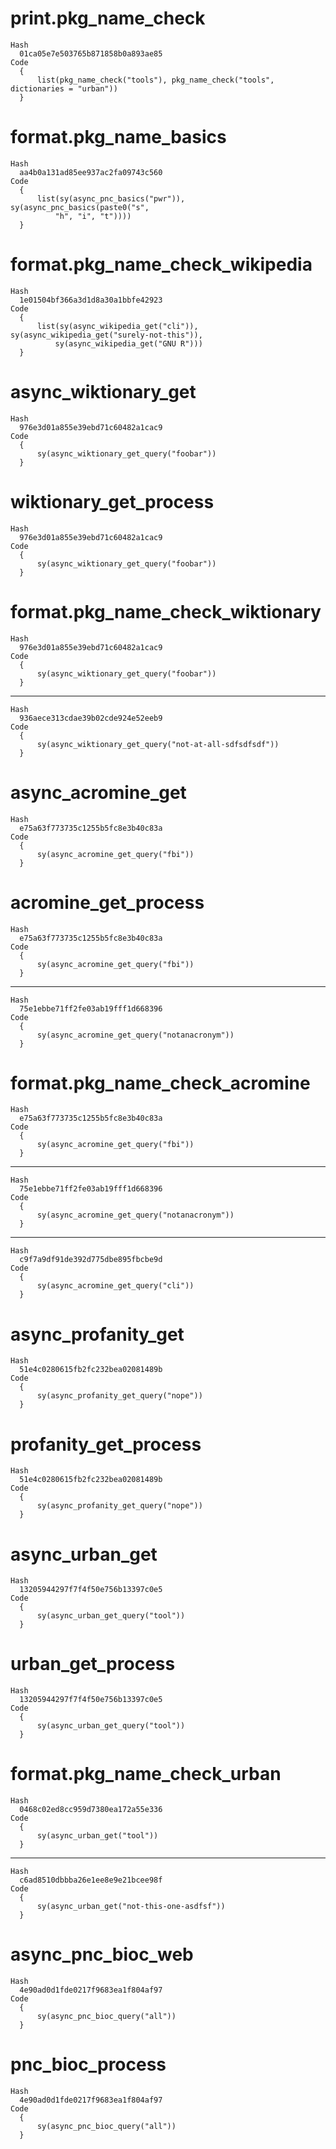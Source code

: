 # print.pkg_name_check

    Hash
      01ca05e7e503765b871858b0a893ae85
    Code
      {
          list(pkg_name_check("tools"), pkg_name_check("tools", dictionaries = "urban"))
      }

# format.pkg_name_basics

    Hash
      aa4b0a131ad85ee937ac2fa09743c560
    Code
      {
          list(sy(async_pnc_basics("pwr")), sy(async_pnc_basics(paste0("s", 
              "h", "i", "t"))))
      }

# format.pkg_name_check_wikipedia

    Hash
      1e01504bf366a3d1d8a30a1bbfe42923
    Code
      {
          list(sy(async_wikipedia_get("cli")), sy(async_wikipedia_get("surely-not-this")), 
              sy(async_wikipedia_get("GNU R")))
      }

# async_wiktionary_get

    Hash
      976e3d01a855e39ebd71c60482a1cac9
    Code
      {
          sy(async_wiktionary_get_query("foobar"))
      }

# wiktionary_get_process

    Hash
      976e3d01a855e39ebd71c60482a1cac9
    Code
      {
          sy(async_wiktionary_get_query("foobar"))
      }

# format.pkg_name_check_wiktionary

    Hash
      976e3d01a855e39ebd71c60482a1cac9
    Code
      {
          sy(async_wiktionary_get_query("foobar"))
      }

---

    Hash
      936aece313cdae39b02cde924e52eeb9
    Code
      {
          sy(async_wiktionary_get_query("not-at-all-sdfsdfsdf"))
      }

# async_acromine_get

    Hash
      e75a63f773735c1255b5fc8e3b40c83a
    Code
      {
          sy(async_acromine_get_query("fbi"))
      }

# acromine_get_process

    Hash
      e75a63f773735c1255b5fc8e3b40c83a
    Code
      {
          sy(async_acromine_get_query("fbi"))
      }

---

    Hash
      75e1ebbe71ff2fe03ab19fff1d668396
    Code
      {
          sy(async_acromine_get_query("notanacronym"))
      }

# format.pkg_name_check_acromine

    Hash
      e75a63f773735c1255b5fc8e3b40c83a
    Code
      {
          sy(async_acromine_get_query("fbi"))
      }

---

    Hash
      75e1ebbe71ff2fe03ab19fff1d668396
    Code
      {
          sy(async_acromine_get_query("notanacronym"))
      }

---

    Hash
      c9f7a9df91de392d775dbe895fbcbe9d
    Code
      {
          sy(async_acromine_get_query("cli"))
      }

# async_profanity_get

    Hash
      51e4c0280615fb2fc232bea02081489b
    Code
      {
          sy(async_profanity_get_query("nope"))
      }

# profanity_get_process

    Hash
      51e4c0280615fb2fc232bea02081489b
    Code
      {
          sy(async_profanity_get_query("nope"))
      }

# async_urban_get

    Hash
      13205944297f7f4f50e756b13397c0e5
    Code
      {
          sy(async_urban_get_query("tool"))
      }

# urban_get_process

    Hash
      13205944297f7f4f50e756b13397c0e5
    Code
      {
          sy(async_urban_get_query("tool"))
      }

# format.pkg_name_check_urban

    Hash
      0468c02ed8cc959d7380ea172a55e336
    Code
      {
          sy(async_urban_get("tool"))
      }

---

    Hash
      c6ad8510dbbba26e1ee8e9e21bcee98f
    Code
      {
          sy(async_urban_get("not-this-one-asdfsf"))
      }

# async_pnc_bioc_web

    Hash
      4e90ad0d1fde0217f9683ea1f804af97
    Code
      {
          sy(async_pnc_bioc_query("all"))
      }

# pnc_bioc_process

    Hash
      4e90ad0d1fde0217f9683ea1f804af97
    Code
      {
          sy(async_pnc_bioc_query("all"))
      }

